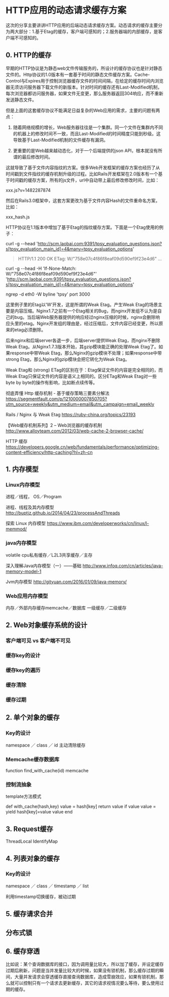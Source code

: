 # HTTP应用的动态请求缓存方案

这次的分享主要讲讲HTTP应用的后端动态请求缓存方案。动态请求的缓存主要分为两大部分：1.基于Etag的缓存，客户端可感知的；2.服务器端的内部缓存，是客户端不可感知的。

## 0. HTTP的缓存

早期的HTTP协议是为静态web文件传输服务的，所设计的缓存协议也是针对静态文件的。Http协议的1.0版本有一套基于时间的静态文件缓存方案。Cache-Control与Expires用于控制浏览器缓存文件的时间间隔，在给定的缓存时间内浏览器无须访问服务器下载文件的新版本。针对时间的缓存还有Last-Modified机制，每次浏览器都访问服务器，如果文件无变更，那么服务器返回304响应，而不重新发送静态文件。

但是上面的这套缓存协议不能满足日益复杂的Web应用的需求，主要的问题有两点：

1. 随着网络规模的增长，Web服务器往往是一个集群。同一个文件在集群内不同的机器上的修改时间不一致，而且Last-Modified的时间精度只能到秒级。这导致基于Last-Modified机制的文件缓存有漏洞。

2. 更重要的是Web越来越动态化，对于一个后端提供的json API，根本就没有所谓的最后修改时间。

这就导致了基于文件内容指纹的方案。很多Web开发框架的缓存方案也经历了从时间戳到文件指纹的缓存机制升级的过程。比如Rails开发框架在2.0版本有一个基于时间戳的缓存方案，所有的js文件，url中自动带上最后修改修改时间，比如：

   xxx.js?v=1482287874
   
然后在Rails3.0框架中，这套方案更改为基于文件内容Hash的文件重命名方案，比如：

   xxx_hash.js

HTTP协议在1.1版本中增加了基于Etag的指纹缓存方案。下面是一个Etag使用的例子：


curl -g --head 'http://scm.laobai.com:9391/tpsy_evaluation_questions.json?s[tpsy_evaluation_main_id]=4&many=tpsy_evaluation_options'

>HTTP/1.1 200 OK
>ETag: W/"758e07c4f86f8eaf09d590ef9f23e4d6"
>...


curl -g --head -H 'If-None-Match: W/"758e07c4f86f8eaf09d590ef9f23e4d6"'  'http://scm.laobai.com:9391/tpsy_evaluation_questions.json?s[tpsy_evaluation_main_id]=4&many=tpsy_evaluation_options'


ngrep -d eth0  -W byline 'tpsy' port 3000


这里例子里的Etag以‘W’开发，这是所谓的Weak Etag。产生Weak Etag的场景主要是内容压缩。Nginx1.7之前有一个Etag相关的Bug，而nginx开发组不认为是自己的bug。当后端Web服务器提供的响应经过nginx压缩的时候，nginx会删除响应头里的etag。Nginx开发组的理由是，经过压缩后，文件内容已经变更，所以原来的etag必须删除。

后来nginx和后端server各退一步，后端server提供Weak Etag，而nginx不删除Weak Etag。从Nginx1.7.3版本开始，其gzip模块能正确的处理Weak Etag了。如果response中带Weak Etag，那么Nginx的gzip模块不处理；如果response中带strong Etag，那么Nginx的gzip模块会把它转化为Weak Etag。

Weak Etag和 (strong) ETag的区别在于：Etag保证文件的内容是完全相同的，而Weak Etag只保证文件的内容是语义上相同的。区分ETag和Weak Etag对一些byte by byte的操作有影响，比如断点续传等。


彻底弄懂 Http 缓存机制 - 基于缓存策略三要素分解法
https://segmentfault.com/p/1210000007850705?utm_source=weekly&utm_medium=email&utm_campaign=email_weekly

Rails / Nginx 与 Weak Etag
https://ruby-china.org/topics/23193

【Web缓存机制系列】2 – Web浏览器的缓存机制
http://www.alloyteam.com/2012/03/web-cache-2-browser-cache/

HTTP 缓存
https://developers.google.cn/web/fundamentals/performance/optimizing-content-efficiency/http-caching?hl=zh-cn

## 1. 内存模型

### Linux内存模型
进程／线程，
OS／Program

进程、线程及其内存模型
http://buptjz.github.io/2014/04/23/processAndThreads

探索 Linux 内存模型
https://www.ibm.com/developerworks/cn/linux/l-memmod/


### java内存模型
volatile
cpu私有缓存／L2L3共享缓存／主存

深入理解Java内存模型（一）——基础
http://www.infoq.com/cn/articles/java-memory-model-1

Jvm内存模型
http://gityuan.com/2016/01/09/java-memory/


### Web应用内存模型
内存／外部内存缓存memcache／数据库
一级缓存／二级缓存

## 2. Web对象缓存系统的设计
### 客户端可见 vs 客户端不可见
### 缓存key的设计
### 缓存key的遍历
### 缓存清除
### 缓存过期


## 2. 单个对象的缓存
### Key的设计
namespace ／ class ／ id
主动清除缓存

### Memcache缓存数据库
function find_with_cache(id)
  memcache

### 控制流抽象

template方法模式

def with_cache(hash,key)
  value = hash[key]
  return value if value
  value = yield
  hash[key]=value
  value
end

## 3. Request缓存
ThreadLocal
IdentifyMap

## 4. 列表对象的缓存
### Key的设计
namespace ／ class ／ timestamp ／ list

利用timestamp切换缓存，被动过期


## 5. 缓存请求合并


## 分布式锁



## 6. 缓存穿透


比如说：某个查询数据库的接口，因为调用量比较大，所以加了缓存，并设定缓存过期后刷新，问题是当并发量比较大的时候，如果没有锁机制，那么缓存过期的瞬间，大量并发请求会穿透缓存直接查询数据库，造成雪崩效应，如果有锁机制，那么就可以控制只有一个请求去更新缓存，其它的请求视情况要么等待，要么使用过期的缓存。






